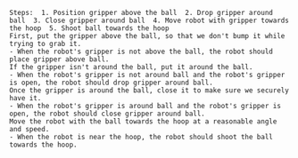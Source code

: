 
    Steps:  1. Position gripper above the ball  2. Drop gripper around ball  3. Close gripper around ball  4. Move robot with gripper towards the hoop  5. Shoot ball towards the hoop
    First, put the gripper above the ball, so that we don't bump it while trying to grab it. 
    - When the robot's gripper is not above the ball, the robot should place gripper above ball.
    If the gripper isn't around the ball, put it around the ball.
    - When the robot's gripper is not around ball and the robot's gripper is open, the robot should drop gripper around ball.
    Once the gripper is around the ball, close it to make sure we securely have it.
    - When the robot's gripper is around ball and the robot's gripper is open, the robot should close gripper around ball.
    Move the robot with the ball towards the hoop at a reasonable angle and speed.
    - When the robot is near the hoop, the robot should shoot the ball towards the hoop.